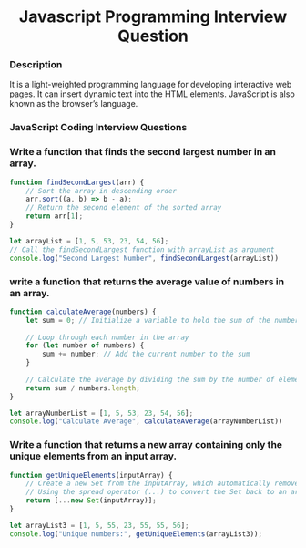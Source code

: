 <h1 align="center">Javascript Programming Interview Question</h1>

### Description
It is a light-weighted programming language for developing interactive web pages. It can insert dynamic text into the HTML elements. JavaScript is also known as the browser’s language.

### JavaScript Coding Interview Questions 

### Write a function that finds the second largest number in an array. 
```javascript
function findSecondLargest(arr) {
    // Sort the array in descending order
    arr.sort((a, b) => b - a);
    // Return the second element of the sorted array
    return arr[1];
}

let arrayList = [1, 5, 53, 23, 54, 56];
// Call the findSecondLargest function with arrayList as argument
console.log("Second Largest Number", findSecondLargest(arrayList))
```
### write a function that returns the average value of numbers in an array. 
```javascript
function calculateAverage(numbers) {
    let sum = 0; // Initialize a variable to hold the sum of the numbers
    
    // Loop through each number in the array
    for (let number of numbers) {
        sum += number; // Add the current number to the sum
    }
    
    // Calculate the average by dividing the sum by the number of elements in the array
    return sum / numbers.length;
}

let arrayNumberList = [1, 5, 53, 23, 54, 56];
console.log("Calculate Average", calculateAverage(arrayNumberList))

```

### Write a function that returns a new array containing only the unique elements from an input array. 

```javascript
function getUniqueElements(inputArray) {
    // Create a new Set from the inputArray, which automatically removes duplicates
    // Using the spread operator (...) to convert the Set back to an array
    return [...new Set(inputArray)];
}

let arrayList3 = [1, 5, 55, 23, 55, 55, 56];
console.log("Unique numbers:", getUniqueElements(arrayList3));

```
###